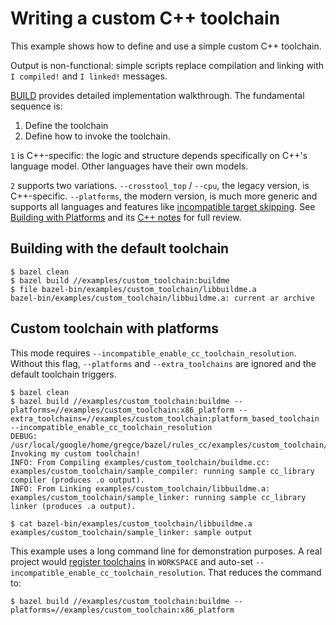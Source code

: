 # Writing a custom C++ toolchain

This example shows how to define and use a simple custom C++ toolchain.

Output is non-functional: simple scripts replace compilation and linking
with `I compiled!` and `I linked!` messages.

[BUILD](BUILD) provides detailed implementation walkthrough. The fundamental
sequence is:

1. Define the toolchain
1. Define how to invoke the toolchain.

`1` is C++-specific: the logic and structure depends specifically on C++'s
language model. Other languages have their own models.

`2` supports two variations. `--crosstool_top` / `--cpu`, the legacy version,
is C++-specific. `--platforms`, the modern version, is much more generic and
supports all languages and features like [incompatible target
skipping](https://docs.bazel.build/versions/master/platforms.html#skipping-incompatible-targets). See
[Building with
Platforms](https://docs.bazel.build/versions/master/platforms-intro.html) and
its [C++
notes](https://docs.bazel.build/versions/master/platforms-intro.html#c) for
full review.

## Building with the default toolchain

```
$ bazel clean
$ bazel build //examples/custom_toolchain:buildme
$ file bazel-bin/examples/custom_toolchain/libbuildme.a
bazel-bin/examples/custom_toolchain/libbuildme.a: current ar archive
```

## Custom toolchain with platforms

This mode requires `--incompatible_enable_cc_toolchain_resolution`. Without this
flag, `--platforms` and `--extra_toolchains` are ignored and the default
toolchain triggers.

```
$ bazel clean
$ bazel build //examples/custom_toolchain:buildme --platforms=//examples/custom_toolchain:x86_platform --extra_toolchains=//examples/custom_toolchain:platform_based_toolchain --incompatible_enable_cc_toolchain_resolution
DEBUG: /usr/local/google/home/gregce/bazel/rules_cc/examples/custom_toolchain/toolchain_config.bzl:17:10: Invoking my custom toolchain!
INFO: From Compiling examples/custom_toolchain/buildme.cc:
examples/custom_toolchain/sample_compiler: running sample cc_library compiler (produces .o output).
INFO: From Linking examples/custom_toolchain/libbuildme.a:
examples/custom_toolchain/sample_linker: running sample cc_library linker (produces .a output).

$ cat bazel-bin/examples/custom_toolchain/libbuildme.a
examples/custom_toolchain/sample_linker: sample output
```

This example uses a long command line for demonstration purposes. A real project
would [register toolchains](https://docs.bazel.build/versions/master/toolchains.html#registering-and-building-with-toolchains)
in `WORKSPACE` and auto-set
`--incompatible_enable_cc_toolchain_resolution`. That reduces the command to:

```
$ bazel build //examples/custom_toolchain:buildme --platforms=//examples/custom_toolchain:x86_platform
```
